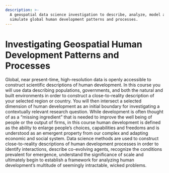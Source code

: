 ```yaml
---
description: >-
  A geospatial data science investigation to describe, analyze, model and
  simulate global human development patterns and processes.
---
```


# Investigating Geospatial Human Development Patterns and Processes

Global, near present-time, high-resolution data is openly accessible to construct scientific descriptions of human development. In this course you will use data describing populations, governments, and both the natural and built environments in order to construct a close-to-reality description of your selected region or country. You will then intersect a selected dimension of human development as an initial boundary for investigating a contextually relevant research question. While development is often thought of as a “missing ingredient” that is needed to improve the well being of people or the output of firms, in this course human development is defined as the ability to enlarge people’s choices, capabilities and freedoms and is understood as an emergent property from our complex and adapting economic and social system. Data science methods are used to construct close-to-reality descriptions of human development processes in order to identify interactions, describe co-evolving agents, recognize the conditions prevalent for emergence, understand the significance of scale and ultimately begin to establish a framework for analyzing human development’s multitude of seemingly intractable, wicked problems.

